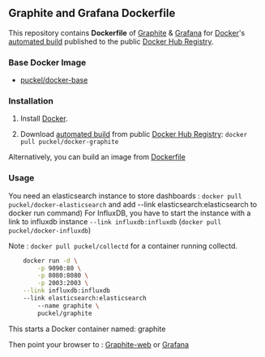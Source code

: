 ## Graphite and Grafana Dockerfile

This repository contains **Dockerfile** of [Graphite](https://github.com/graphite-project) & [Grafana](http://grafana.org/) for [Docker](https://www.docker.com/)'s [automated build](https://registry.hub.docker.com/u/puckel/docker-graphite/) published to the public [Docker Hub Registry](https://registry.hub.docker.com/).


### Base Docker Image

* [puckel/docker-base](https://registry.hub.docker.com/u/puckel/docker-base/)


### Installation

1. Install [Docker](https://www.docker.com/).

2. Download [automated build](https://registry.hub.docker.com/u/puckel/docker-graphite/) from public [Docker Hub Registry](https://registry.hub.docker.com/): `docker pull puckel/docker-graphite`

Alternatively, you can build an image from [Dockerfile](https://github.com/puckel/docker-graphite/)


### Usage

You need an elasticsearch instance to store dashboards : `docker pull puckel/docker-elasticsearch` and add --link elasticsearch:elasticsearch to docker run command)
For InfluxDB, you have to start the instance with a link to influxdb instance `--link influxdb:influxdb` (`docker pull puckel/docker-influxdb`)

Note : `docker pull puckel/collectd` for a container running collectd.

```bash
    docker run -d \
        -p 9090:80 \
        -p 8080:8080 \
        -p 2003:2003 \
	--link influxdb:influxdb
	--link elasticsearch:elasticsearch
        --name graphite \
        puckel/graphite
```

This starts a Docker container named: graphite

Then point your browser to : [Graphite-web](http://localhost:8080) or [Grafana](http://localhost:9090)
